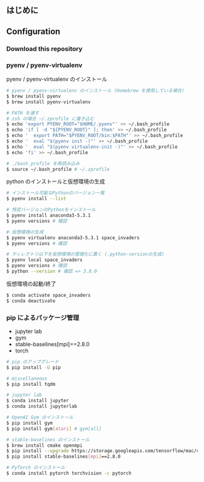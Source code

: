 ## はじめに

## Configuration

### Download this repository



### pyenv / pyenv-virtualenv

pyenv / pyenv-virtualenv のインストール

```bash
# pyenv / pyenv-virtualenv のインストール (Homebrew を使用している場合)
$ brew install pyenv  
$ brew install pyenv-virtualenv

# PATH を通す
# zsh の場合 ~/.zprofile に書き込む
$ echo 'export PYENV_ROOT="$HOME/.pyenv"' >> ~/.bash_profile
$ echo 'if [ -d "${PYENV_ROOT}" ]; then' >> ~/.bash_profile
$ echo '  export PATH="$PYENV_ROOT/bin:$PATH"' >> ~/.bash_profile
$ echo '  eval "$(pyenv init -)"' >> ~/.bash_profile
$ echo '  eval "$(pyenv virtualenv-init -)"' >> ~/.bash_profile
$ echo 'fi' >> ~/.bash_profile

# ./bash_profile を再読み込み
$ source ~/.bash_profile # ~/.zprofile
```

python のインストールと仮想環境の生成

```bash
# インストール可能なPythonのバージョン一覧
$ pyenv install --list

# 特定バージョンのPythonをインストール
$ pyenv install anaconda3-5.3.1
$ pyenv versions # 確認

# 仮想環境の生成
$ pyenv virtualenv anaconda3-5.3.1 space_invaders
$ pyenv versions # 確認

# ディレクトリ以下を仮想環境の管理化に置く (.python-versionの生成)
$ pyenv local space_invaders
$ pyenv versions # 確認
$ python --version # 確認 => 3.8.0
```

仮想環境の起動/終了

```bash
$ conda activate space_invaders
$ conda deactivate
```

### pip によるパッケージ管理

- jupyter lab
- gym
- stable-baselines[mpi]==2.8.0
- torch

```bash
# pip のアップグレード
$ pip install -U pip

# miscellaneous
$ pip install tqdm

# jupyter lab
$ conda install jupyter
$ conda install jupyterlab

# OpenAI Gym のインストール
$ pip install gym
$ pip install gym[atari] # gym[all]

# stable-baselines のインストール
$ brew install cmake openmpi
$ pip install --upgrade https://storage.googleapis.com/tensorflow/mac/cpu/tensorflow-1.14.0-py3-none-any.whl
$ pip install stable-baselines[mpi]==2.8.0

# PyTorch のインストール
$ conda install pytorch torchvision -c pytorch
```
